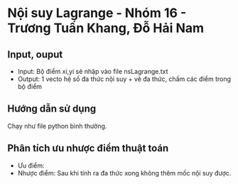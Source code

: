 # Nội suy Lagrange - Nhóm 16 - Trương Tuấn Khang, Đỗ Hải Nam

## Input, ouput
* Input: Bộ điểm xi,yi sẽ nhập vào file nsLagrange.txt
* Output: 1 vecto hệ số đa thức nội suy + vẽ đa thức, chấm các điểm trong bộ điểm

## Hướng dẫn sử dụng
Chạy như file python bình thường.

## Phân tích ưu nhược điểm thuật toán
* Ưu điểm: 
* Nhược điểm: Sau khi tính ra đa thức xong không thêm mốc nội suy được.